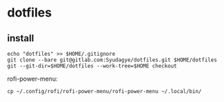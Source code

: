 # dotfiles

## install

```
echo "dotfiles" >> $HOME/.gitignore
git clone --bare git@gitlab.com:Syudagye/dotfiles.git $HOME/dotfiles
git --git-dir=$HOME/dotfiles --work-tree=$HOME checkout
```

rofi-power-menu:
```
cp ~/.config/rofi/rofi-power-menu/rofi-power-menu ~/.local/bin/
```

